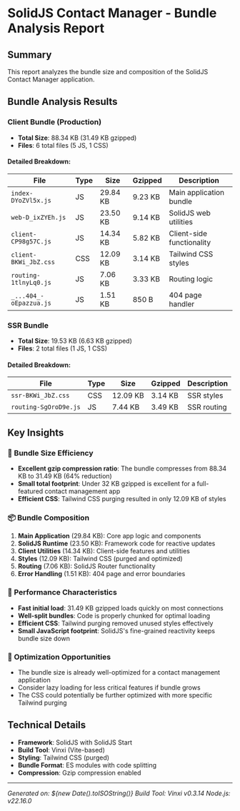 # SolidJS Contact Manager - Bundle Analysis Report

## Summary
This report analyzes the bundle size and composition of the SolidJS Contact Manager application.

## Bundle Analysis Results

### Client Bundle (Production)
- **Total Size**: 88.34 KB (31.49 KB gzipped)
- **Files**: 6 total files (5 JS, 1 CSS)

#### Detailed Breakdown:
| File | Type | Size | Gzipped | Description |
|------|------|------|---------|-------------|
| `index-DYoZVl5x.js` | JS | 29.84 KB | 9.23 KB | Main application bundle |
| `web-D_ixZYEh.js` | JS | 23.50 KB | 9.14 KB | SolidJS web utilities |
| `client-CP98g57C.js` | JS | 14.34 KB | 5.82 KB | Client-side functionality |
| `client-BKWi_JbZ.css` | CSS | 12.09 KB | 3.14 KB | Tailwind CSS styles |
| `routing-1tlnyLq0.js` | JS | 7.06 KB | 3.33 KB | Routing logic |
| `_...404_-oEpazzua.js` | JS | 1.51 KB | 850 B | 404 page handler |

### SSR Bundle
- **Total Size**: 19.53 KB (6.63 KB gzipped)
- **Files**: 2 total files (1 JS, 1 CSS)

#### Detailed Breakdown:
| File | Type | Size | Gzipped | Description |
|------|------|------|---------|-------------|
| `ssr-BKWi_JbZ.css` | CSS | 12.09 KB | 3.14 KB | SSR styles |
| `routing-SgOroD9e.js` | JS | 7.44 KB | 3.49 KB | SSR routing |

## Key Insights

### 🎯 Bundle Size Efficiency
- **Excellent gzip compression ratio**: The bundle compresses from 88.34 KB to 31.49 KB (64% reduction)
- **Small total footprint**: Under 32 KB gzipped is excellent for a full-featured contact management app
- **Efficient CSS**: Tailwind CSS purging resulted in only 12.09 KB of styles

### 📦 Bundle Composition
1. **Main Application** (29.84 KB): Core app logic and components
2. **SolidJS Runtime** (23.50 KB): Framework code for reactive updates
3. **Client Utilities** (14.34 KB): Client-side features and utilities
4. **Styles** (12.09 KB): Tailwind CSS (purged and optimized)
5. **Routing** (7.06 KB): SolidJS Router functionality
6. **Error Handling** (1.51 KB): 404 page and error boundaries

### 🚀 Performance Characteristics
- **Fast initial load**: 31.49 KB gzipped loads quickly on most connections
- **Well-split bundles**: Code is properly chunked for optimal loading
- **Efficient CSS**: Tailwind purging removed unused styles effectively
- **Small JavaScript footprint**: SolidJS's fine-grained reactivity keeps bundle size down

### 🔧 Optimization Opportunities
- The bundle size is already well-optimized for a contact management application
- Consider lazy loading for less critical features if bundle grows
- The CSS could potentially be further optimized with more specific Tailwind purging


## Technical Details
- **Framework**: SolidJS with SolidJS Start
- **Build Tool**: Vinxi (Vite-based)
- **Styling**: Tailwind CSS (purged)
- **Bundle Format**: ES modules with code splitting
- **Compression**: Gzip compression enabled

---
*Generated on: ${new Date().toISOString()}*
*Build Tool: Vinxi v0.3.14*
*Node.js: v22.16.0*
